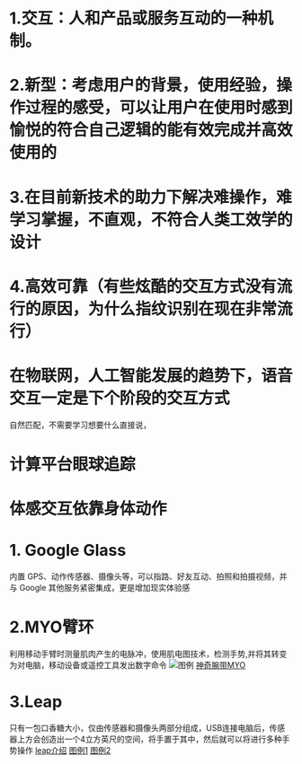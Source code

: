 # 1.交互：人和产品或服务互动的一种机制。
# 2.新型：考虑用户的背景，使用经验，操作过程的感受，可以让用户在使用时感到愉悦的符合自己逻辑的能有效完成并高效使用的
# 3.在目前新技术的助力下解决难操作，难学习掌握，不直观，不符合人类工效学的设计
# 4.高效可靠（有些炫酷的交互方式没有流行的原因，为什么指纹识别在现在非常流行）
# 在物联网，人工智能发展的趋势下，语音交互一定是下个阶段的交互方式
自然匹配，不需要学习想要什么直接说，
# 计算平台眼球追踪

# 体感交互依靠身体动作

# 1. Google Glass
内置 GPS、动作传感器、摄像头等，可以指路、好友互动、拍照和拍摄视频，并与 Google 其他服务紧密集成，更是增加现实体验感

# 2.MYO臂环
利用移动手臂时测量肌肉产生的电脉冲，使用肌电图技术，检测手势,并将其转变为对电脑，移动设备或遥控工具发出数字命令
![图例](http://stxzyq.cn/img/MYO1.jpg)
[神奇腕带MYO](https://v.youku.com/v_show/id_XNTE5MzM5NzU2.html?spm=a1z3jc.11711052.0.0&isextonly=1)

# 3.Leap
只有一包口香糖大小，仅由传感器和摄像头两部分组成，USB连接电脑后，传感器上方会创造出一个4立方英尺的空间，将手置于其中，然后就可以将进行多种手势操作
[leap介绍](http://vo.youku.com/v_show/id_XNDAwOTMyNTU2.html?spm=a1z3jc.11711052.0.0&isextonly=1)
[图例1](http://stxzyq.cn/img/leap1.jpg)
[图例2](htpp://stxzyq.cn/img/leap2.jpg)

